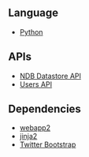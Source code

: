 ## Language
- [Python][1]

## APIs
- [NDB Datastore API][2]
- [Users API][3]

## Dependencies
- [webapp2][4]
- [jinja2][5]
- [Twitter Bootstrap][6]


[1]: https://python.org
[2]: https://developers.google.com/appengine/docs/python/ndb/
[3]: https://developers.google.com/appengine/docs/python/users/
[4]: http://webapp-improved.appspot.com/
[5]: http://jinja.pocoo.org/docs/
[6]: http://twitter.github.com/bootstrap/

